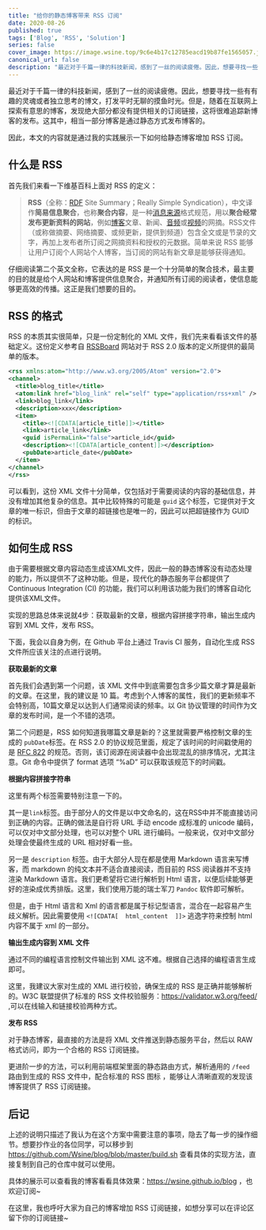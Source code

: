 ```yaml
---
title: "给你的静态博客带来 RSS 订阅"
date: 2020-08-26
published: true
tags: ['Blog', 'RSS', 'Solution']
series: false
cover_image: https://image.wsine.top/9c6e4b17c12785eacd19b87fe1565057.jpg
canonical_url: false
description: "最近对于千篇一律的科技新闻，感到了一丝的阅读疲倦。因此，想要寻找一些有有趣的灵魂或者独立思考的博文，打发平时无聊的摸鱼时光。"
---
```


最近对于千篇一律的科技新闻，感到了一丝的阅读疲倦。因此，想要寻找一些有有趣的灵魂或者独立思考的博文，打发平时无聊的摸鱼时光。但是，随着在互联网上探索有意思的博客，发现绝大部分都没有提供相关的订阅链接，这将很难追踪新博客的发布。这其中，相当一部分博客是通过静态方式发布博客的。

因此，本文的内容就是通过我的实践展示一下如何给静态博客增加 RSS 订阅。

## 什么是 RSS

首先我们来看一下维基百科上面对 RSS 的定义：

> **RSS**（全称：[RDF](https://zh.wikipedia.org/wiki/Resource_Description_Framework) Site Summary；Really Simple Syndication），中文译作**简易信息聚合**，也称**聚合内容**，是一种[消息来源](https://zh.wikipedia.org/wiki/消息來源)格式规范，用以**聚合经常发布更新资料的网站**，例如[博客](https://zh.wikipedia.org/wiki/部落格)文章、新闻、[音频](https://zh.wikipedia.org/wiki/音訊)或[视频](https://zh.wikipedia.org/wiki/視訊)的网摘。RSS文件（或称做摘要、网络摘要、或频更新，提供到频道）包含全文或是节录的文字，再加上发布者所订阅之网摘资料和授权的元数据。简单来说 RSS 能够让用户订阅个人网站个人博客，当订阅的网站有新文章是能够获得通知。

仔细阅读第二个英文全称，它表达的是 RSS 是一个十分简单的聚合技术，最主要的目的就是给个人网站和博客提供信息聚合，并通知所有订阅的阅读者，使信息能够更高效的传播。这正是我们想要的目的。

## RSS 的格式

RSS 的本质其实很简单，只是一份定制化的 XML 文件，我们先来看看该文件的基础定义。这份定义参考自 [RSSBoard](https://www.rssboard.org/rss-specification) 网站对于 RSS 2.0 版本的定义所提供的最简单的版本。

```xml
<rss xmlns:atom="http://www.w3.org/2005/Atom" version="2.0">
<channel>
  <title>blog_title</title>
  <atom:link href="blog_link" rel="self" type="application/rss+xml" />
  <link>blog_link</link>
  <description>xxx</description>
  <item>
    <title><![CDATA[article_title]]></title>
    <link>article_link</link>
    <guid isPermaLink="false">article_id</guid>
    <description><![CDATA[article_content]]></description>
    <pubDate>article_date</pubDate>
  </item>
</channel>
</rss>
```

可以看到，这份 XML 文件十分简单，仅包括对于需要阅读的内容的基础信息，并没有增加其他复杂的信息。其中比较特殊的可能是 `guid` 这个标签，它提供对于文章的唯一标识，但由于文章的超链接也是唯一的，因此可以把超链接作为 GUID 的标识。

## 如何生成 RSS

由于需要根据文章内容动态生成该XML文件，因此一般的静态博客没有动态处理的能力，所以提供不了这种功能。但是，现代化的静态服务平台都提供了 Continuous Integration (CI) 的功能，我们可以利用该功能为我们的博客自动化提供该XML文件。

实现的思路总体来说就4步：获取最新的文章，根据内容拼接字符串，输出生成内容到 XML 文件，发布 RSS。

下面，我会以自身为例，在 Github 平台上通过 Travis CI 服务，自动化生成 RSS 文件所应该关注的点进行说明。

**获取最新的文章**

首先我们会遇到第一个问题，该 XML 文件中到底需要包含多少篇文章才算是最新的文章。在这里，我的建议是 10 篇。考虑到个人博客的属性，我们的更新频率不会特别高，10篇文章足以达到人们通常阅读的频率。以 Git 协议管理的时间作为文章的发布时间，是一个不错的选项。

第二个问题是，RSS 如何知道我哪篇文章是新的？这里就需要严格控制文章的生成的 `pubDate`标签。在 RSS 2.0 的协议规范里面，规定了该时间的时间戳使用的是 [RFC 822](http://asg.web.cmu.edu/rfc/rfc822.html) 的规范。否则，该订阅源在阅读器中会出现混乱的排序情况，尤其注意。Git 命令中提供了 format 选项 “%aD” 可以获取该规范下的时间戳。

**根据内容拼接字符串**

这里有两个标签需要特别注意一下的。

其一是`link`标签。由于部分人的文件是以中文命名的，这在RSS中并不能直接访问到正确的内容。正确的做法是自行将 URL 手动 encode 成标准的 unicode 编码，可以仅对中文部分处理，也可以对整个 URL 进行编码。一般来说，仅对中文部分处理会使最终生成的 URL 相对好看一些。

另一是 `description` 标签。由于大部分人现在都是使用 Markdown 语言来写博客，而 markdown 的纯文本并不适合直接阅读，而目前的 RSS 阅读器并不支持渲染 Markdown 语言。我们更希望将它进行解析到 Html 语言，以便后续能够更好的渲染成优秀排版。这里，我们使用万能的瑞士军刀 `Pandoc` 软件即可解析。

但是，由于 Html 语言和 Xml 的语言都是属于标记型语言，混合在一起容易产生歧义解析。因此需要使用 `<![CDATA[  html_content  ]]>` 逃逸字符来控制 html 内容不属于 xml 的一部分。

**输出生成内容到 XML 文件**

通过不同的编程语言控制文件输出到 XML 这不难。根据自己选择的编程语言生成即可。

这里，我建议大家对生成的 XML 进行校验，确保生成的 RSS 是正确并能够解析的。W3C 联盟提供了标准的 RSS 文件校验服务：https://validator.w3.org/feed/ ,可以在线输入和链接校验两种方式。

**发布 RSS**

对于静态博客，最直接的方法是将 XML 文件推送到静态服务平台，然后以 RAW 格式访问，即为一个合格的 RSS 订阅链接。

更进阶一步的方法，可以利用前端框架里面的静态路由方式，解析通用的 `/feed` 路由到生成的 RSS 文件中，配合标准的 RSS 图标 ，能够让人清晰直观的发现该博客提供了 RSS 订阅链接。

## 后记

上述的说明只描述了我认为在这个方案中需要注意的事项，隐去了每一步的操作细节。想要抄作业的各位同学，可以移步到 https://github.com/Wsine/blog/blob/master/build.sh 查看具体的实现方法，直接复制到自己的仓库中就可以使用。

具体的展示可以查看我的博客看看具体效果：https://wsine.github.io/blog ，也欢迎订阅~

在这里，我也呼吁大家为自己的博客增加 RSS 订阅链接，如想分享可以在评论区留下你的订阅链接~
